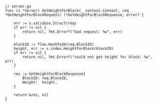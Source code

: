     // server.go
    func (s *Server) GetHeightForBlock(_ context.Context, req *GetHeightForBlockRequest) (*GetHeightForBlockResponse, error) {

        err := s.validate.Struct(req)
        if err != nil {
            return nil, fmt.Errorf("bad request: %w", err)
        }

        blockID := flow.HashToID(req.BlockID)
        height, err := s.index.HeightForBlock(blockID)
        if err != nil {
            return nil, fmt.Errorf("could not get height for block: %w", err)
        }

        res := GetHeightForBlockResponse{
            BlockID: req.BlockID,
            Height:  height,
        }

        return &res, nil
    }